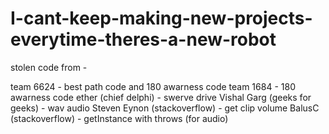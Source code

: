 # I-cant-keep-making-new-projects-everytime-theres-a-new-robot
 
 stolen code from -

 team 6624 - best path code and 180 awarness code
 team 1684 - 180 awarness code
 ether (chief delphi) - swerve drive
 Vishal Garg (geeks for geeks) - wav audio
 Steven Eynon (stackoverflow) - get clip volume
 BalusC (stackoverflow) - getInstance with throws (for audio)
